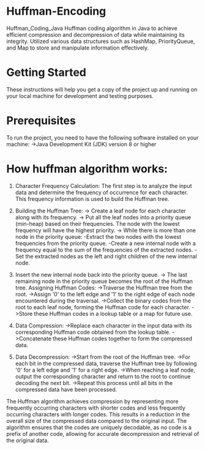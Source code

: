 # Huffman-Encoding
Huffman_Coding_Java
Huffman coding algorithm in Java to achieve efficient compression and decompression of data while maintaining its integrity. Utilized various data structures such as HashMap, PriorityQueue, and Map to store and manipulate information effectively.

# Getting Started
These instructions will help you get a copy of the project up and running on your local machine for development and testing purposes.

# Prerequisites
To run the project, you need to have the following software installed on your machine: ->Java Development Kit (JDK) version 8 or higher

# How huffman algorithm works:
1. Character Frequency Calculation: The first step is to analyze the input data and determine the frequency of occurrence for each character. This frequency information is used to build the Huffman tree.

2. Building the Huffman Tree: -> Create a leaf node for each character along with its frequency. -> Put all the leaf nodes into a priority queue (min-heap) based on their frequencies. The node with the lowest frequency will have the highest priority. -> While there is more than one node in the priority queue: -Extract the two nodes with the lowest frequencies from the priority queue. -Create a new internal node with a frequency equal to the sum of the frequencies of the extracted nodes. -Set the extracted nodes as the left and right children of the new internal node.

3. Insert the new internal node back into the priority queue. -> The last remaining node in the priority queue becomes the root of the Huffman tree.
Assigning Huffman Codes: ->Traverse the Huffman tree from the root. ->Assign '0' to the left edge and '1' to the right edge of each node encountered during the traversal. ->Collect the binary codes from the root to each leaf node, forming the Huffman code for each character. ->Store these Huffman codes in a lookup table or a map for future use.

4. Data Compression: ->Replace each character in the input data with its corresponding Huffman code obtained from the lookup table. ->Concatenate these Huffman codes together to form the compressed data.

5. Data Decompression: ->Start from the root of the Huffman tree. ->For each bit in the compressed data, traverse the Huffman tree by following '0' for a left edge and '1' for a right edge. ->When reaching a leaf node, output the corresponding character and return to the root to continue decoding the next bit. ->Repeat this process until all bits in the compressed data have been processed.

The Huffman algorithm achieves compression by representing more frequently occurring characters with shorter codes and less frequently occurring characters with longer codes. This results in a reduction in the overall size of the compressed data compared to the original input. The algorithm ensures that the codes are uniquely decodable, as no code is a prefix of another code, allowing for accurate decompression and retrieval of the original data.
